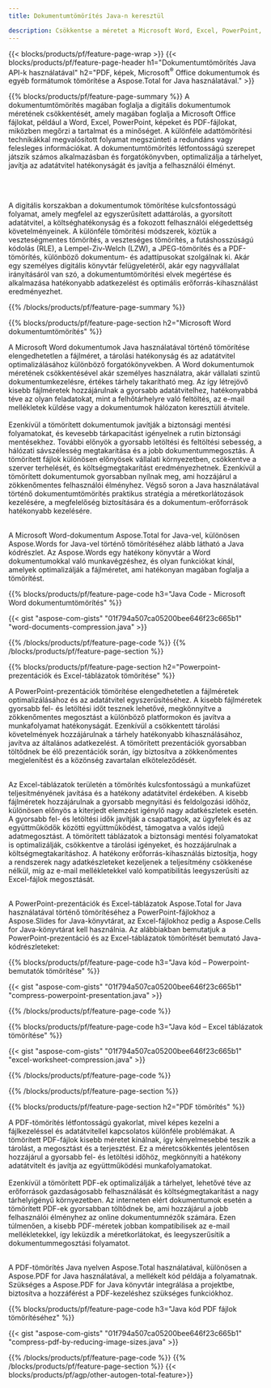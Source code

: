 ```yaml
---
title: Dokumentumtömörítés Java-n keresztül

description: Csökkentse a méretet a Microsoft Word, Excel, PowerPoint, PDF és Képek dokumentumok tömörítésével a Java alkalmazáson keresztül. Tesztelje online a tömörítési eredményt.
---
```


{{< blocks/products/pf/feature-page-wrap >}}
{{< blocks/products/pf/feature-page-header h1="Dokumentumtömörítés Java API-k használatával" h2="PDF, képek, Microsoft<sup>&reg;</sup> Office dokumentumok és egyéb formátumok tömörítése a Aspose.Total for Java használatával." >}}

{{% blocks/products/pf/feature-page-summary %}}
A dokumentumtömörítés magában foglalja a digitális dokumentumok méretének csökkentését, amely magában foglalja a Microsoft Office fájlokat, például a Word, Excel, PowerPoint, képeket és PDF-fájlokat, miközben megőrzi a tartalmat és a minőséget. A különféle adattömörítési technikákkal megvalósított folyamat megszünteti a redundáns vagy felesleges információkat. A dokumentumtömörítés létfontosságú szerepet játszik számos alkalmazásban és forgatókönyvben, optimalizálja a tárhelyet, javítja az adatátvitel hatékonyságát és javítja a felhasználói élményt.

<br /> <br />

A digitális korszakban a dokumentumok tömörítése kulcsfontosságú folyamat, amely megfelel az egyszerűsített adattárolás, a gyorsított adatátvitel, a költséghatékonyság és a fokozott felhasználói elégedettség követelményeinek. A különféle tömörítési módszerek, köztük a veszteségmentes tömörítés, a veszteséges tömörítés, a futáshosszúságú kódolás (RLE), a Lempel-Ziv-Welch (LZW), a JPEG-tömörítés és a PDF-tömörítés, különböző dokumentum- és adattípusokat szolgálnak ki. Akár egy személyes digitális könyvtár felügyeletéről, akár egy nagyvállalat irányításáról van szó, a dokumentumtömörítési elvek megértése és alkalmazása hatékonyabb adatkezelést és optimális erőforrás-kihasználást eredményezhet.

{{% /blocks/products/pf/feature-page-summary  %}}

{{% blocks/products/pf/feature-page-section  h2="Microsoft Word dokumentumtömörítés" %}}

A Microsoft Word dokumentumok Java használatával történő tömörítése elengedhetetlen a fájlméret, a tárolási hatékonyság és az adatátvitel optimalizálásához különböző forgatókönyvekben. A Word dokumentumok méretének csökkentésével akár személyes használatra, akár vállalati szintű dokumentumkezelésre, értékes tárhely takarítható meg. Az így létrejövő kisebb fájlméretek hozzájárulnak a gyorsabb adatátvitelhez, hatékonyabbá téve az olyan feladatokat, mint a felhőtárhelyre való feltöltés, az e-mail mellékletek küldése vagy a dokumentumok hálózaton keresztüli átvitele.<br /><br />
Ezenkívül a tömörített dokumentumok javítják a biztonsági mentési folyamatokat, és kevesebb tárkapacitást igényelnek a rutin biztonsági mentésekhez. További előnyök a gyorsabb letöltési és feltöltési sebesség, a hálózati sávszélesség megtakarítása és a jobb dokumentummegosztás. A tömörített fájlok különösen előnyösek vállalati környezetben, csökkentve a szerver terhelését, és költségmegtakarítást eredményezhetnek. Ezenkívül a tömörített dokumentumok gyorsabban nyílnak meg, ami hozzájárul a zökkenőmentes felhasználói élményhez. Végső soron a Java használatával történő dokumentumtömörítés praktikus stratégia a méretkorlátozások kezelésére, a megfelelőség biztosítására és a dokumentum-erőforrások hatékonyabb kezelésére.<br /><br />

A Microsoft Word-dokumentum Aspose.Total for Java-vel, különösen Aspose.Words for Java-vel történő tömörítéséhez alább látható a Java kódrészlet. Az Aspose.Words egy hatékony könyvtár a Word dokumentumokkal való munkavégzéshez, és olyan funkciókat kínál, amelyek optimalizálják a fájlméretet, ami hatékonyan magában foglalja a tömörítést.

{{% blocks/products/pf/feature-page-code h3="Java Code - Microsoft Word dokumentumtömörítés" %}}

{{< gist "aspose-com-gists" "01f794a507ca05200bee646f23c665b1" "word-documents-compression.java" >}}

{{% /blocks/products/pf/feature-page-code  %}}
{{% /blocks/products/pf/feature-page-section %}}

{{% blocks/products/pf/feature-page-section  h2="Powerpoint-prezentációk és Excel-táblázatok tömörítése" %}}

A PowerPoint-prezentációk tömörítése elengedhetetlen a fájlméretek optimalizálásához és az adatátvitel egyszerűsítéséhez. A kisebb fájlméretek gyorsabb fel- és letöltési időt tesznek lehetővé, megkönnyítve a zökkenőmentes megosztást a különböző platformokon és javítva a munkafolyamat hatékonyságát. Ezenkívül a csökkentett tárolási követelmények hozzájárulnak a tárhely hatékonyabb kihasználásához, javítva az általános adatkezelést. A tömörített prezentációk gyorsabban töltődnek be élő prezentációk során, így biztosítva a zökkenőmentes megjelenítést és a közönség zavartalan elköteleződését.<br /><br />

Az Excel-táblázatok területén a tömörítés kulcsfontosságú a munkafüzet teljesítményének javítása és a hatékony adatátvitel érdekében. A kisebb fájlméretek hozzájárulnak a gyorsabb megnyitási és feldolgozási időhöz, különösen előnyös a kiterjedt elemzést igénylő nagy adatkészletek esetén. A gyorsabb fel- és letöltési idők javítják a csapattagok, az ügyfelek és az együttműködők közötti együttműködést, támogatva a valós idejű adatmegosztást. A tömörített táblázatok a biztonsági mentési folyamatokat is optimalizálják, csökkentve a tárolási igényeket, és hozzájárulnak a költségmegtakarításhoz. A hatékony erőforrás-kihasználás biztosítja, hogy a rendszerek nagy adatkészleteket kezeljenek a teljesítmény csökkenése nélkül, míg az e-mail mellékletekkel való kompatibilitás leegyszerűsíti az Excel-fájlok megosztását.<br /><br />

A PowerPoint-prezentációk és Excel-táblázatok Aspose.Total for Java használatával történő tömörítéséhez a PowerPoint-fájlokhoz a Aspose.Slides for Java-könyvtárat, az Excel-fájlokhoz pedig a Aspose.Cells for Java-könyvtárat kell használnia. Az alábbiakban bemutatjuk a PowerPoint-prezentáció és az Excel-táblázatok tömörítését bemutató Java-kódrészleteket:

{{% blocks/products/pf/feature-page-code h3="Java kód – Powerpoint-bemutatók tömörítése" %}}

{{< gist "aspose-com-gists" "01f794a507ca05200bee646f23c665b1" "compress-powerpoint-presentation.java" >}}

{{% /blocks/products/pf/feature-page-code  %}}

{{% blocks/products/pf/feature-page-code h3="Java kód – Excel táblázatok tömörítése" %}}

{{< gist "aspose-com-gists" "01f794a507ca05200bee646f23c665b1" "excel-worksheet-compression.java" >}}

{{% /blocks/products/pf/feature-page-code  %}}

{{% /blocks/products/pf/feature-page-section %}}

{{% blocks/products/pf/feature-page-section  h2="PDF tömörítés" %}}

A PDF-tömörítés létfontosságú gyakorlat, mivel képes kezelni a fájlkezeléssel és adatátvitellel kapcsolatos különféle problémákat. A tömörített PDF-fájlok kisebb méretet kínálnak, így kényelmesebbé teszik a tárolást, a megosztást és a terjesztést. Ez a méretcsökkentés jelentősen hozzájárul a gyorsabb fel- és letöltési időhöz, megkönnyíti a hatékony adatátvitelt és javítja az együttműködési munkafolyamatokat. <br /><br />
Ezenkívül a tömörített PDF-ek optimalizálják a tárhelyet, lehetővé téve az erőforrások gazdaságosabb felhasználását és költségmegtakarítást a nagy tárhelyigényű környezetben. Az interneten elért dokumentumok esetén a tömörített PDF-ek gyorsabban töltődnek be, ami hozzájárul a jobb felhasználói élményhez az online dokumentumnézők számára. Ezen túlmenően, a kisebb PDF-méretek jobban kompatibilisek az e-mail mellékletekkel, így leküzdik a méretkorlátokat, és leegyszerűsítik a dokumentummegosztási folyamatot.<br /><br />

A PDF-tömörítés Java nyelven Aspose.Total használatával, különösen a Aspose.PDF for Java használatával, a mellékelt kód példája a folyamatnak. Szükséges a Aspose.PDF for Java könyvtár integrálása a projektbe, biztosítva a hozzáférést a PDF-kezeléshez szükséges funkciókhoz. 

{{% blocks/products/pf/feature-page-code h3="Java kód PDF fájlok tömörítéséhez" %}}

{{< gist "aspose-com-gists" "01f794a507ca05200bee646f23c665b1" "compress-pdf-by-reducing-image-sizes.java" >}}

{{% /blocks/products/pf/feature-page-code  %}}
{{% /blocks/products/pf/feature-page-section %}}
{{< blocks/products/pf/agp/other-autogen-total-feature>}}